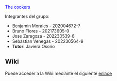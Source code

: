 <span style="color:blue">The cookers</span>

Integrantes del grupo:
* Benjamin Morales - 202004672-7
* Bruno Flores - 202173605-0
* Jose Zaragoza - 202230539-8
* Sebastian Venegas - 202230564-9
* **Tutor**: Javiera Osorio
## Wiki
Puede acceder a la Wiki mediante el siguiente [enlace](https://github.com/mvpdade/GRP-THE-COOKERS-2024-PROYINF/wiki)
